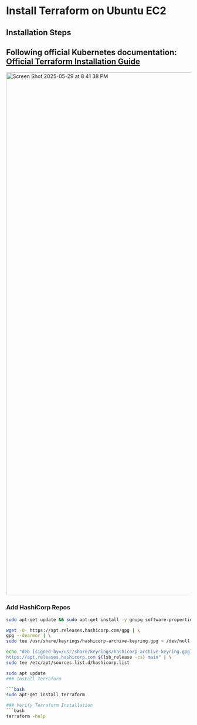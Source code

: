 # Install Terraform on Ubuntu EC2
## Installation Steps
Following official Kubernetes documentation:  
[Official Terraform Installation Guide](https://developer.hashicorp.com/terraform/tutorials/aws-get-started/install-cli)
---
<img width="1425" alt="Screen Shot 2025-05-29 at 8 41 38 PM" src="https://github.com/user-attachments/assets/ee57150a-3c28-4875-81fb-ed7ec09f8911" />

### Add HashiCorp Repos

```bash
sudo apt-get update && sudo apt-get install -y gnupg software-properties-common

wget -O- https://apt.releases.hashicorp.com/gpg | \
gpg --dearmor | \
sudo tee /usr/share/keyrings/hashicorp-archive-keyring.gpg > /dev/null

echo "deb [signed-by=/usr/share/keyrings/hashicorp-archive-keyring.gpg] \
https://apt.releases.hashicorp.com $(lsb_release -cs) main" | \
sudo tee /etc/apt/sources.list.d/hashicorp.list

sudo apt update
### Install Terraform

```bash
sudo apt-get install terraform

### Verify Terraform Installation
```bash
terraform -help

